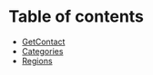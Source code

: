# Table of contents

* [GetContact](README.md)
* [Categories](categories.md)
* [Regions](regions.md)